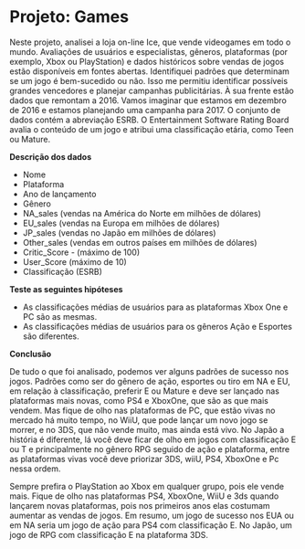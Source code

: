 # Projeto: Games

Neste projeto, analisei a loja on-line Ice, que vende videogames em todo o mundo. Avaliações de usuários e especialistas, gêneros, plataformas (por exemplo, Xbox ou PlayStation) e dados históricos sobre vendas de jogos estão disponíveis em fontes abertas. Identifiquei padrões que determinam se um jogo é bem-sucedido ou não. Isso me permitiu identificar possíveis grandes vencedores e planejar campanhas publicitárias. À sua frente estão dados que remontam a 2016. Vamos imaginar que estamos em dezembro de 2016 e estamos planejando uma campanha para 2017. O conjunto de dados contém a abreviação ESRB. O Entertainment Software Rating Board avalia o conteúdo de um jogo e atribui uma classificação etária, como Teen ou Mature.

**Descrição dos dados**
- Nome
- Plataforma
- Ano de lançamento
- Gênero
- NA_sales (vendas na América do Norte em milhões de dólares)
- EU_sales (vendas na Europa em milhões de dólares)
- JP_sales (vendas no Japão em milhões de dólares)
- Other_sales (vendas em outros países em milhões de dólares)
- Critic_Score - (máximo de 100)
- User_Score (máximo de 10)
- Classificação (ESRB)

**Teste as seguintes hipóteses**
- As classificações médias de usuários para as plataformas Xbox One e PC são as mesmas.
- As classificações médias de usuários para os gêneros Ação e Esportes são diferentes.

**Conclusão**

De tudo o que foi analisado, podemos ver alguns padrões de sucesso nos jogos. Padrões como ser do gênero de ação, esportes ou tiro em NA e EU, em relação à classificação, preferir E ou Mature e deve ser lançado nas plataformas mais novas, como PS4 e XboxOne, que são as que mais vendem. Mas fique de olho nas plataformas de PC, que estão vivas no mercado há muito tempo, no WiiU, que pode lançar um novo jogo se morrer, e no 3DS, que não vende muito, mas ainda está vivo. No Japão a história é diferente, lá você deve ficar de olho em jogos com classificação E ou T e principalmente no gênero RPG seguido de ação e plataforma, entre as plataformas vivas você deve priorizar 3DS, wiiU, PS4, XboxOne e Pc nessa ordem.

Sempre prefira o PlayStation ao Xbox em qualquer grupo, pois ele vende mais. Fique de olho nas plataformas PS4, XboxOne, WiiU e 3ds quando lançarem novas plataformas, pois nos primeiros anos elas costumam aumentar as vendas de jogos. Em resumo, um jogo de sucesso nos EUA ou em NA seria um jogo de ação para PS4 com classificação E. No Japão, um jogo de RPG com classificação E na plataforma 3DS.
